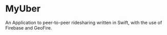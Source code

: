 # MyUber

An Application to peer-to-peer ridesharing written in Swift, with the use of Firebase and GeoFire.
